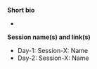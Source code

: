 **Short bio**

-

**Session name(s) and link(s)**

- Day-1: Session-X: Name
- Day-2: Session-X: Name
